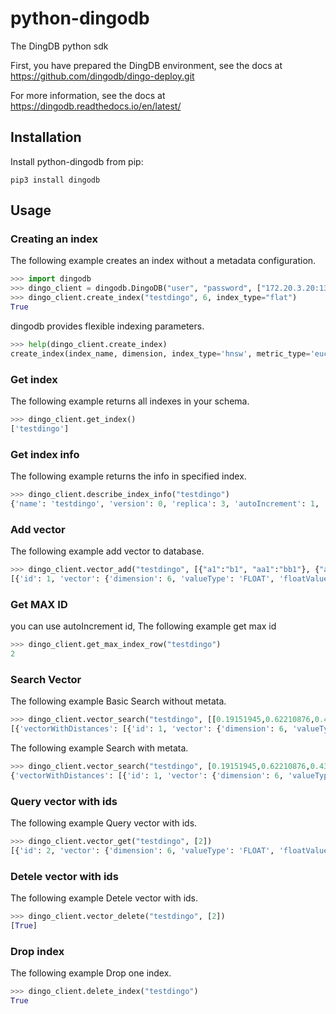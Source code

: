 # python-dingodb
The DingDB python sdk

First, you have prepared the DingDB environment, see the docs at https://github.com/dingodb/dingo-deploy.git

For more information, see the docs at https://dingodb.readthedocs.io/en/latest/

## Installation

Install python-dingodb from pip:
```shell
pip3 install dingodb
```

## Usage

### Creating an index
The following example creates an index without a metadata configuration. 
```python
>>> import dingodb
>>> dingo_client = dingodb.DingoDB("user", "password", ["172.20.3.20:13000"])
>>> dingo_client.create_index("testdingo", 6, index_type="flat")
True
```
dingodb provides flexible indexing parameters.
```python
>>> help(dingo_client.create_index)
create_index(index_name, dimension, index_type='hnsw', metric_type='euclidean', replicas=3, index_config=None, metadata_config=None, partition_rule=None, auto_id=True)
```

### Get index
The following example returns all indexes in your schema.
```python
>>> dingo_client.get_index()
['testdingo']
```

### Get index info
The following example returns the info in specified index.
```python
>>> dingo_client.describe_index_info("testdingo")
{'name': 'testdingo', 'version': 0, 'replica': 3, 'autoIncrement': 1, 'indexParameter': {'indexType': 'INDEX_TYPE_VECTOR', 'vectorIndexParameter': {'vectorIndexType': 'VECTOR_INDEX_TYPE_FLAT', 'flatParam': {'dimension': 6, 'metricType': 'METRIC_TYPE_L2'}, 'ivfFlatParam': None, 'ivfPqParam': None, 'hnswParam': None, 'diskAnnParam': None}}}
```

### Add vector
The following example add vector to database.
```python
>>> dingo_client.vector_add("testdingo", [{"a1":"b1", "aa1":"bb1"}, {"a1": "b1"}],[[0.19151945,0.62210876,0.43772775,0.7853586,0.77997583,0.2725926], [0.27746424078941345,0.801872193813324,0.9581393599510193,0.8759326338768005,0.35781726241111755,0.5009950995445251]])
[{'id': 1, 'vector': {'dimension': 6, 'valueType': 'FLOAT', 'floatValues': [0.19151945, 0.62210876, 0.43772775, 0.7853586, 0.77997583, 0.2725926], 'binaryValues': []}, 'scalarData': {'a1': {'fieldType': 'STRING', 'fields': [{'data': 'b1'}]}, 'aa1': {'fieldType': 'STRING', 'fields': [{'data': 'bb1'}]}}}, {'id': 2, 'vector': {'dimension': 6, 'valueType': 'FLOAT', 'floatValues': [0.27746424, 0.8018722, 0.95813936, 0.87593263, 0.35781726, 0.5009951], 'binaryValues': []}, 'scalarData': {'a1': {'fieldType': 'STRING', 'fields': [{'data': 'b1'}]}}}]
```

### Get MAX ID
you can use autoIncrement id, The following example get max id
```python
>>> dingo_client.get_max_index_row("testdingo")
2
```

### Search Vector
The following example Basic Search without metata.
```python
>>> dingo_client.vector_search("testdingo", [[0.19151945,0.62210876,0.43772775,0.7853586,0.77997583,0.2725926]], 10)
[{'vectorWithDistances': [{'id': 1, 'vector': {'dimension': 6, 'valueType': 'FLOAT', 'floatValues': [], 'binaryValues': []}, 'scalarData': {'a1': {'fieldType': 'STRING', 'fields': [{'data': 'b1'}]}, 'aa1': {'fieldType': 'STRING', 'fields': [{'data': 'bb1'}]}}, 'distance': 0.0}, {'id': 2, 'vector': {'dimension': 6, 'valueType': 'FLOAT', 'floatValues': [], 'binaryValues': []}, 'scalarData': {'a1': {'fieldType': 'STRING', 'fields': [{'data': 'b1'}]}}, 'distance': 0.5491189}]}]
```

The following example Search with metata.
```python
>>> dingo_client.vector_search("testdingo", [0.19151945,0.62210876,0.43772775,0.7853586,0.77997583,0.2725926],10, {"meta_expr": {"aa1": "bb1"}})
{'vectorWithDistances': [{'id': 1, 'vector': {'dimension': 6, 'valueType': 'FLOAT', 'floatValues': [], 'binaryValues': []}, 'scalarData': {'aa1': {'fieldType': 'STRING', 'fields': [{'data': 'bb1'}]}, 'a1': {'fieldType': 'STRING', 'fields': [{'data': 'b1'}]}}, 'distance': 0.0}]}
```

### Query vector with ids
The following example Query vector with ids.
```python
>>> dingo_client.vector_get("testdingo", [2])
[{'id': 2, 'vector': {'dimension': 6, 'valueType': 'FLOAT', 'floatValues': [0.27746424, 0.8018722, 0.95813936, 0.87593263, 0.35781726, 0.5009951], 'binaryValues': []}, 'scalarData': {'a1': {'fieldType': 'STRING', 'fields': [{'data': 'b1'}]}}}]
```

### Detele vector with ids
The following example Detele vector with ids.
```python
>>> dingo_client.vector_delete("testdingo", [2])
[True]
```

### Drop index
The following example Drop one index.
```python
>>> dingo_client.delete_index("testdingo")
True
```